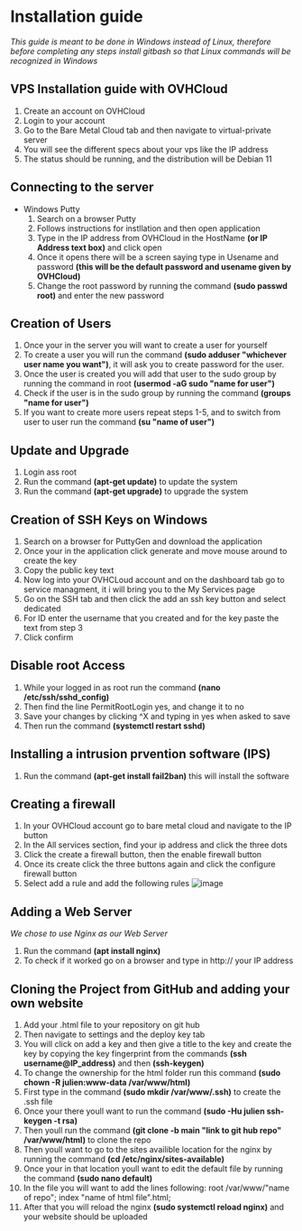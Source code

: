 # **Installation guide**

  *This guide is meant to be done in Windows instead of Linux, therefore before completing
  any steps install gitbash so that Linux commands will be recognized in Windows*
  
## VPS Installation guide with OVHCloud
  1. Create an account on OVHCloud
  2. Login to your account
  3. Go to the Bare Metal Cloud tab and then navigate to virtual-private server
  4. You will see the different specs about your vps like the IP address
  5. The status should be running, and the distribution will be Debian 11

## Connecting to the server
  - Windows Putty
       1. Search on a browser Putty
       2. Follows instructions for instllation and then open application
       3. Type in the IP address from OVHCloud in the HostName __(or IP Address text box)__ and click open
       4. Once it opens there will be a screen saying type in Usename and password 
          __(this will be the default password and usename given by OVHCloud)__
       5. Change the root password by running the command __(sudo passwd root)__ and enter the new password
  
## Creation of Users
  1. Once your in the server you will want to create a user for yourself
  2. To create a user you will run the command __(sudo adduser "whichever user name you want")__, it will ask
     you to create password for the user.
  3. Once the user is created you will add that user to the sudo group by
     running the command in root __(usermod -aG sudo "name for user")__
  4. Check if the user is in the sudo group by running the command __(groups "name for user")__
  5. If you want to create more users repeat steps 1-5, and to switch from user to user run
     the command __(su "name of user")__
           
## Update and Upgrade
  1. Login ass root
  2. Run the command __(apt-get update)__ to update the system
  3. Run the command __(apt-get upgrade)__ to upgrade the system
  
## Creation of SSH Keys on Windows
  1. Search on a browser for PuttyGen and download the application
  2. Once your in the application click generate and move mouse around to create the key
  3. Copy the public key text
  4. Now log into your OVHCLoud account and on the dashboard tab go to service managment, it i will
     bring you to the My Services page
  5. Go on the SSH tab and then click the add an ssh key button and select dedicated
  6. For ID enter the username that you created and for the key paste the text from step 3
  7. Click confirm
  
## Disable root Access
  1. While your logged in as root run the command __(nano /etc/ssh/sshd_config)__
  2. Then find the line PermitRootLogin yes, and change it to no
  3. Save your changes by clicking ^X and typing in yes when asked to save
  4. Then run the command __(systemctl restart sshd)__
  
## Installing a intrusion prvention software (IPS)
   1. Run the command __(apt-get install fail2ban)__ this will install the software
  
## Creating a firewall
  1. In your OVHCloud account go to bare metal cloud and navigate to the IP button
  2. In the All services section, find your ip address and click the three dots
  3. Click the create a firewall button, then the enable firewall button
  4. Once its create click the three buttons again and click the configure firewall button
  5. Select add a rule and add the following rules
       ![image](https://user-images.githubusercontent.com/82057989/166299099-8244071c-4072-4485-91b2-258915c066eb.png)

## Adding a Web Server
  *We chose to use Nginx as our Web Server*
  1. Run the command __(apt install nginx)__
  2. To check if it worked go on a browser and type in http:// your IP address

## Cloning the Project from GitHub and adding your own website
  1. Add your .html file to your repository on git hub
  2. Then navigate to settings and the deploy key tab
  3. You will click on add a key and then give a title to the key and 
     create the key by copying the key fingerprint from the commands __(ssh username@IP_address)__ and then __(ssh-keygen)__
  5. To change the ownership for the html folder run this command __(sudo chown -R julien:www-data /var/www/html)__
  6. First type in the command __(sudo mkdir /var/www/.ssh)__ to create the .ssh file
  7. Once your there youll want to run the command __(sudo -Hu julien ssh-keygen -t rsa)__
  8. Then youll run the command __(git clone -b main "link to git hub repo" /var/www/html)__ to clone the repo
  9. Then youll want to go to the sites availible location for the nginx by running the command
     __(cd /etc/nginx/sites-available)__
  6.  Once your in that location youll want to edit the default file by running the command __(sudo nano default)__
  7.  In the file you will want to add the lines following:
              root /var/www/"name of repo";
              index "name of html file".html;
  8. After that you will reload the nginx __(sudo systemctl reload nginx)__ and your website should be uploaded 

  
  

